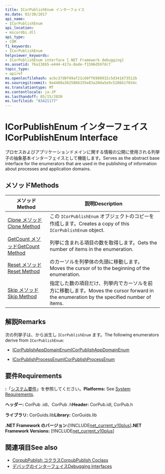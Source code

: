 ```yaml
---
title: ICorPublishEnum インターフェイス
ms.date: 03/30/2017
api_name:
- ICorPublishEnum
api_location:
- mscordbi.dll
api_type:
- COM
f1_keywords:
- ICorPublishEnum
helpviewer_keywords:
- ICorPublishEnum interface [.NET Framework debugging]
ms.assetid: 76a136b5-e444-417a-8ade-f1596d597dc7
topic_type:
- apiref
ms.openlocfilehash: acbc37d0f49af21c60ff6989932c5d341673512b
ms.sourcegitcommit: 9a4488a3625866335e83a20da5e9c5286b1f034c
ms.translationtype: MT
ms.contentlocale: ja-JP
ms.lasthandoff: 05/15/2020
ms.locfileid: "83421177"
---
```

# <a name="icorpublishenum-interface"></a><span data-ttu-id="9dbb5-102">ICorPublishEnum インターフェイス</span><span class="sxs-lookup"><span data-stu-id="9dbb5-102">ICorPublishEnum Interface</span></span>
<span data-ttu-id="9dbb5-103">プロセスおよびアプリケーションドメインに関する情報の公開に使用される列挙子の抽象基本インターフェイスとして機能します。</span><span class="sxs-lookup"><span data-stu-id="9dbb5-103">Serves as the abstract base interface for the enumerators that are used in the publishing of information about processes and application domains.</span></span>  
  
## <a name="methods"></a><span data-ttu-id="9dbb5-104">メソッド</span><span class="sxs-lookup"><span data-stu-id="9dbb5-104">Methods</span></span>  
  
|<span data-ttu-id="9dbb5-105">メソッド</span><span class="sxs-lookup"><span data-stu-id="9dbb5-105">Method</span></span>|<span data-ttu-id="9dbb5-106">説明</span><span class="sxs-lookup"><span data-stu-id="9dbb5-106">Description</span></span>|  
|------------|-----------------|  
|[<span data-ttu-id="9dbb5-107">Clone メソッド</span><span class="sxs-lookup"><span data-stu-id="9dbb5-107">Clone Method</span></span>](icorpublishenum-clone-method.md)|<span data-ttu-id="9dbb5-108">この `ICorPublishEnum` オブジェクトのコピーを作成します。</span><span class="sxs-lookup"><span data-stu-id="9dbb5-108">Creates a copy of this `ICorPublishEnum` object.</span></span>|  
|[<span data-ttu-id="9dbb5-109">GetCount メソッド</span><span class="sxs-lookup"><span data-stu-id="9dbb5-109">GetCount Method</span></span>](icorpublishenum-getcount-method.md)|<span data-ttu-id="9dbb5-110">列挙に含まれる項目の数を取得します。</span><span class="sxs-lookup"><span data-stu-id="9dbb5-110">Gets the number of items in the enumeration.</span></span>|  
|[<span data-ttu-id="9dbb5-111">Reset メソッド</span><span class="sxs-lookup"><span data-stu-id="9dbb5-111">Reset Method</span></span>](icorpublishenum-reset-method.md)|<span data-ttu-id="9dbb5-112">のカーソルを列挙体の先頭に移動します。</span><span class="sxs-lookup"><span data-stu-id="9dbb5-112">Moves the cursor of to the beginning of the enumeration.</span></span>|  
|[<span data-ttu-id="9dbb5-113">Skip メソッド</span><span class="sxs-lookup"><span data-stu-id="9dbb5-113">Skip Method</span></span>](icorpublishenum-skip-method.md)|<span data-ttu-id="9dbb5-114">指定した数の項目だけ、列挙内でカーソルを前方に移動します。</span><span class="sxs-lookup"><span data-stu-id="9dbb5-114">Moves the cursor forward in the enumeration by the specified number of items.</span></span>|  
  
## <a name="remarks"></a><span data-ttu-id="9dbb5-115">解説</span><span class="sxs-lookup"><span data-stu-id="9dbb5-115">Remarks</span></span>  
 <span data-ttu-id="9dbb5-116">次の列挙子は、から派生し `ICorPublishEnum` ます。</span><span class="sxs-lookup"><span data-stu-id="9dbb5-116">The following enumerators derive from `ICorPublishEnum`:</span></span>  
  
- [<span data-ttu-id="9dbb5-117">ICorPublishAppDomainEnum</span><span class="sxs-lookup"><span data-stu-id="9dbb5-117">ICorPublishAppDomainEnum</span></span>](icorpublishappdomainenum-interface.md)  
  
- [<span data-ttu-id="9dbb5-118">ICorPublishProcessEnum</span><span class="sxs-lookup"><span data-stu-id="9dbb5-118">ICorPublishProcessEnum</span></span>](icorpublishprocessenum-interface.md)  
  
## <a name="requirements"></a><span data-ttu-id="9dbb5-119">要件</span><span class="sxs-lookup"><span data-stu-id="9dbb5-119">Requirements</span></span>  
 <span data-ttu-id="9dbb5-120">**:**「[システム要件](../../get-started/system-requirements.md)」を参照してください。</span><span class="sxs-lookup"><span data-stu-id="9dbb5-120">**Platforms:** See [System Requirements](../../get-started/system-requirements.md).</span></span>  
  
 <span data-ttu-id="9dbb5-121">**ヘッダー:** CorPub .idl、CorPub .h</span><span class="sxs-lookup"><span data-stu-id="9dbb5-121">**Header:** CorPub.idl, CorPub.h</span></span>  
  
 <span data-ttu-id="9dbb5-122">**ライブラリ:** CorGuids.lib</span><span class="sxs-lookup"><span data-stu-id="9dbb5-122">**Library:** CorGuids.lib</span></span>  
  
 <span data-ttu-id="9dbb5-123">**.NET Framework のバージョン:**[!INCLUDE[net_current_v10plus](../../../../includes/net-current-v10plus-md.md)]</span><span class="sxs-lookup"><span data-stu-id="9dbb5-123">**.NET Framework Versions:** [!INCLUDE[net_current_v10plus](../../../../includes/net-current-v10plus-md.md)]</span></span>  
  
## <a name="see-also"></a><span data-ttu-id="9dbb5-124">関連項目</span><span class="sxs-lookup"><span data-stu-id="9dbb5-124">See also</span></span>

- [<span data-ttu-id="9dbb5-125">CorpubPublish コクラス</span><span class="sxs-lookup"><span data-stu-id="9dbb5-125">CorpubPublish Coclass</span></span>](corpubpublish-coclass.md)
- [<span data-ttu-id="9dbb5-126">デバッグのインターフェイス</span><span class="sxs-lookup"><span data-stu-id="9dbb5-126">Debugging Interfaces</span></span>](debugging-interfaces.md)
